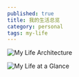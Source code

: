 ```yaml
---
published: true
title: 我的生活总览
category: personal
tags: my-life
---
```


![My Life Architecture](https://goooooouwa.eu.org:8143/static/images/my-life-architecture.png)

![My Life at a Glance](https://goooooouwa.eu.org:8143/static/images/my-life-at-a-glance.png)
